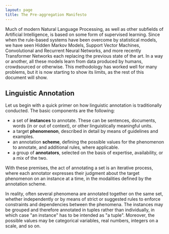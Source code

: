 ```yaml
---
layout: page
title: The Pre-aggregation Manifesto
---
```


Much of modern Natural Language Processing, as well as other subfields of Artificial Intelligence, is based on some form of supervised learning. Since when the rule-based systems have been overcome by statistical models, we have seen Hidden Markov Models, Support Vector Machines, Convolutional and Recurrent Neural Networks, and more recently Transformer Networks each replacing the previous state of the art. In a way or another, all these models learn from data produced by humans, crowdsourced or otherwise. This methodology has worked well for many problems, but it is now starting to show its limits, as the rest of this document will show.

## Linguistic Annotation

Let us begin with a quick primer on how linguistic annotation is traditionally conducted. The basic components are the following:
* a set of **instances** to annotate. These can be sentences, documents, words (in or out of context), or other linguistically meaningful units.
* a target **phenomenon**, described in detail by means of guidelines and examples.
* an annotation **scheme**, defining the possible values for the phenomenon to annotate, and additional rules, where applicable.
* a group of **annotators**, selected on the basis of expertise, availability, or a mix of the two.

With these premises, the act of annotating a set is an iterative process, where each annotator expresses their judgment about the target phenomenon on an instance at a time, in the modalities defined by the annotation scheme.

In reality, often several phenomena are annotated together on the same set, whether independently or by means of strict or suggested rules to enforce constraints and dependencies between the phenomena. The instances may be grouped and therefore annotated in tuples rather than individually, in which case "an instance" has to be intended as "a tuple". Moreover, the possible values may be categorical variables, real numbers, integers on a scale, and so on. 


